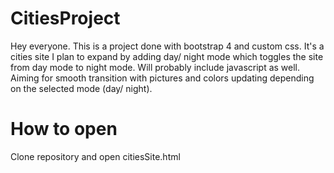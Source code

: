 # CitiesProject
Hey everyone. This is a project done with bootstrap 4 and custom css. 
It's a cities site I plan to expand by adding day/ night mode which toggles the site from day mode to night mode. 
Will probably include javascript as well.
Aiming for smooth transition with pictures and colors updating depending on the selected mode (day/ night).

# How to open
Clone repository and open citiesSite.html
